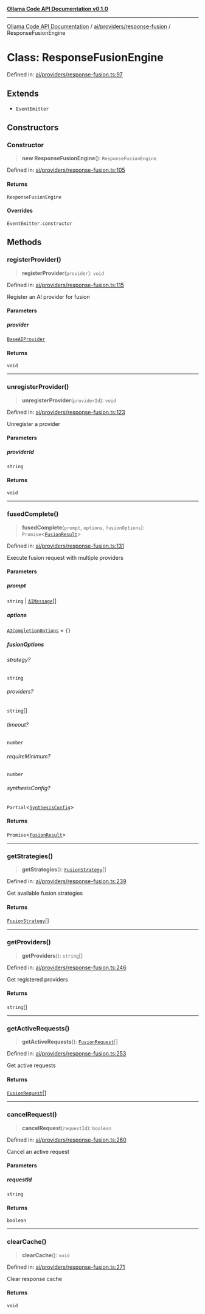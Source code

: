 [**Ollama Code API Documentation v0.1.0**](../../../../README.md)

***

[Ollama Code API Documentation](../../../../modules.md) / [ai/providers/response-fusion](../README.md) / ResponseFusionEngine

# Class: ResponseFusionEngine

Defined in: [ai/providers/response-fusion.ts:97](https://github.com/erichchampion/ollama-code/blob/f579fc18d250ee6a96568b59118babb3bbd950b6/ollama-code/src/ai/providers/response-fusion.ts#L97)

## Extends

- `EventEmitter`

## Constructors

### Constructor

> **new ResponseFusionEngine**(): `ResponseFusionEngine`

Defined in: [ai/providers/response-fusion.ts:105](https://github.com/erichchampion/ollama-code/blob/f579fc18d250ee6a96568b59118babb3bbd950b6/ollama-code/src/ai/providers/response-fusion.ts#L105)

#### Returns

`ResponseFusionEngine`

#### Overrides

`EventEmitter.constructor`

## Methods

### registerProvider()

> **registerProvider**(`provider`): `void`

Defined in: [ai/providers/response-fusion.ts:115](https://github.com/erichchampion/ollama-code/blob/f579fc18d250ee6a96568b59118babb3bbd950b6/ollama-code/src/ai/providers/response-fusion.ts#L115)

Register an AI provider for fusion

#### Parameters

##### provider

[`BaseAIProvider`](../../classes/BaseAIProvider.md)

#### Returns

`void`

***

### unregisterProvider()

> **unregisterProvider**(`providerId`): `void`

Defined in: [ai/providers/response-fusion.ts:123](https://github.com/erichchampion/ollama-code/blob/f579fc18d250ee6a96568b59118babb3bbd950b6/ollama-code/src/ai/providers/response-fusion.ts#L123)

Unregister a provider

#### Parameters

##### providerId

`string`

#### Returns

`void`

***

### fusedComplete()

> **fusedComplete**(`prompt`, `options`, `fusionOptions`): `Promise`\<[`FusionResult`](../interfaces/FusionResult.md)\>

Defined in: [ai/providers/response-fusion.ts:131](https://github.com/erichchampion/ollama-code/blob/f579fc18d250ee6a96568b59118babb3bbd950b6/ollama-code/src/ai/providers/response-fusion.ts#L131)

Execute fusion request with multiple providers

#### Parameters

##### prompt

`string` | [`AIMessage`](../../interfaces/AIMessage.md)[]

##### options

[`AICompletionOptions`](../../interfaces/AICompletionOptions.md) = `{}`

##### fusionOptions

###### strategy?

`string`

###### providers?

`string`[]

###### timeout?

`number`

###### requireMinimum?

`number`

###### synthesisConfig?

`Partial`\<[`SynthesisConfig`](../interfaces/SynthesisConfig.md)\>

#### Returns

`Promise`\<[`FusionResult`](../interfaces/FusionResult.md)\>

***

### getStrategies()

> **getStrategies**(): [`FusionStrategy`](../interfaces/FusionStrategy.md)[]

Defined in: [ai/providers/response-fusion.ts:239](https://github.com/erichchampion/ollama-code/blob/f579fc18d250ee6a96568b59118babb3bbd950b6/ollama-code/src/ai/providers/response-fusion.ts#L239)

Get available fusion strategies

#### Returns

[`FusionStrategy`](../interfaces/FusionStrategy.md)[]

***

### getProviders()

> **getProviders**(): `string`[]

Defined in: [ai/providers/response-fusion.ts:246](https://github.com/erichchampion/ollama-code/blob/f579fc18d250ee6a96568b59118babb3bbd950b6/ollama-code/src/ai/providers/response-fusion.ts#L246)

Get registered providers

#### Returns

`string`[]

***

### getActiveRequests()

> **getActiveRequests**(): [`FusionRequest`](../interfaces/FusionRequest.md)[]

Defined in: [ai/providers/response-fusion.ts:253](https://github.com/erichchampion/ollama-code/blob/f579fc18d250ee6a96568b59118babb3bbd950b6/ollama-code/src/ai/providers/response-fusion.ts#L253)

Get active requests

#### Returns

[`FusionRequest`](../interfaces/FusionRequest.md)[]

***

### cancelRequest()

> **cancelRequest**(`requestId`): `boolean`

Defined in: [ai/providers/response-fusion.ts:260](https://github.com/erichchampion/ollama-code/blob/f579fc18d250ee6a96568b59118babb3bbd950b6/ollama-code/src/ai/providers/response-fusion.ts#L260)

Cancel an active request

#### Parameters

##### requestId

`string`

#### Returns

`boolean`

***

### clearCache()

> **clearCache**(): `void`

Defined in: [ai/providers/response-fusion.ts:271](https://github.com/erichchampion/ollama-code/blob/f579fc18d250ee6a96568b59118babb3bbd950b6/ollama-code/src/ai/providers/response-fusion.ts#L271)

Clear response cache

#### Returns

`void`
